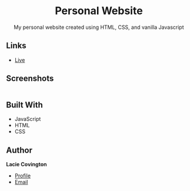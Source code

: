 <h1 align="center">Personal Website</h1>

<p align="center"> My personal website created using HTML, CSS, and vanilla Javascript</p>

## Links

- [Live]()

## Screenshots

![]()

## Built With

- JavaScript
- HTML
- CSS

## Author

**Lacie Covington**

- [Profile](https://www.linkedin.com/in/lccovington/)
- [Email](mailto:lacie.covington@gmail.com?subject=Hi "Hi!")
